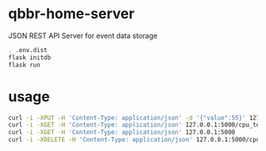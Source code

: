 # qbbr-home-server

JSON REST API Server for event data storage

```bash
. .env.dist
flask initdb
flask run
```

# usage

```bash
curl -i -XPUT -H 'Content-Type: application/json' -d '{"value":55}' 127.0.0.1:5000/cpu_temp.json
curl -i -XGET -H 'Content-Type: application/json' 127.0.0.1:5000/cpu_temp.json
curl -i -XGET -H 'Content-Type: application/json' 127.0.0.1:5000
curl -i -XDELETE -H 'Content-Type: application/json' 127.0.0.1:5000/cpu_temp.json
```
